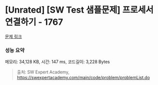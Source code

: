 # [Unrated] [SW Test 샘플문제] 프로세서 연결하기 - 1767 

[문제 링크](https://swexpertacademy.com/main/code/problem/problemDetail.do?contestProbId=AV4suNtaXFEDFAUf) 

### 성능 요약

메모리: 34,128 KB, 시간: 147 ms, 코드길이: 3,228 Bytes



> 출처: SW Expert Academy, https://swexpertacademy.com/main/code/problem/problemList.do